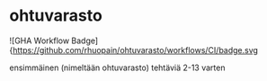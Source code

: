 # ohtuvarasto

![GHA Workflow Badge]{https://github.com/rhuopain/ohtuvarasto/workflows/CI/badge.svg

ensimmäinen (nimeltään ohtuvarasto) tehtäviä 2-13 varten
